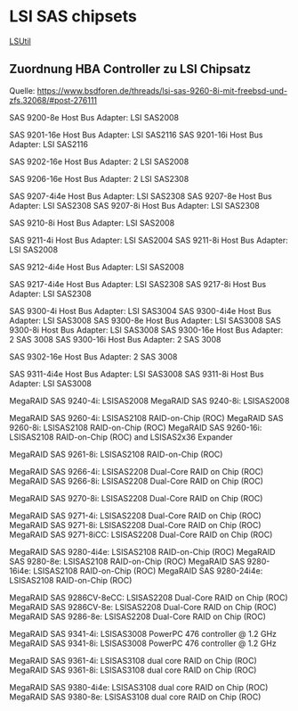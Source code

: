 # LSI SAS chipsets

[LSUtil](https://www.thomas-krenn.com/de/wiki/LSIutil)

## Zuordnung HBA Controller zu LSI Chipsatz

Quelle: https://www.bsdforen.de/threads/lsi-sas-9260-8i-mit-freebsd-und-zfs.32068/#post-276111

SAS 9200-8e Host Bus Adapter: LSI SAS2008

SAS 9201-16e Host Bus Adapter: LSI SAS2116
SAS 9201-16i Host Bus Adapter: LSI SAS2116

SAS 9202-16e Host Bus Adapter: 2 LSI SAS2008

SAS 9206-16e Host Bus Adapter: 2 LSI SAS2308

SAS 9207-4i4e Host Bus Adapter: LSI SAS2308
SAS 9207-8e Host Bus Adapter: LSI SAS2308
SAS 9207-8i Host Bus Adapter: LSI SAS2308

SAS 9210-8i Host Bus Adapter: LSI SAS2008

SAS 9211-4i Host Bus Adapter: LSI SAS2004
SAS 9211-8i Host Bus Adapter: LSI SAS2008

SAS 9212-4i4e Host Bus Adapter: LSI SAS2008

SAS 9217-4i4e Host Bus Adapter: LSI SAS2308
SAS 9217-8i Host Bus Adapter: LSI SAS2308

SAS 9300-4i Host Bus Adapter: LSI SAS3004
SAS 9300-4i4e Host Bus Adapter: LSI SAS3008
SAS 9300-8e Host Bus Adapter: LSI SAS3008
SAS 9300-8i Host Bus Adapter: LSI SAS3008
SAS 9300-16e Host Bus Adapter: 2 SAS 3008
SAS 9300-16i Host Bus Adapter: 2 SAS 3008

SAS 9302-16e Host Bus Adapter: 2 SAS 3008

SAS 9311-4i4e Host Bus Adapter: LSI SAS3008
SAS 9311-8i Host Bus Adapter: LSI SAS3008

MegaRAID SAS 9240-4i: LSISAS2008
MegaRAID SAS 9240-8i: LSISAS2008

MegaRAID SAS 9260-4i: LSISAS2108 RAID-on-Chip (ROC)
MegaRAID SAS 9260-8i: LSISAS2108 RAID-on-Chip (ROC)
MegaRAID SAS 9260-16i: LSISAS2108 RAID-on-Chip (ROC) and LSISAS2x36 Expander

MegaRAID SAS 9261-8i: LSISAS2108 RAID-on-Chip (ROC)

MegaRAID SAS 9266-4i: LSISAS2208 Dual-Core RAID on Chip (ROC)
MegaRAID SAS 9266-8i: LSISAS2208 Dual-Core RAID on Chip (ROC)

MegaRAID SAS 9270-8i: LSISAS2208 Dual-Core RAID on Chip (ROC)

MegaRAID SAS 9271-4i: LSISAS2208 Dual-Core RAID on Chip (ROC)
MegaRAID SAS 9271-8i: LSISAS2208 Dual-Core RAID on Chip (ROC)
MegaRAID SAS 9271-8iCC: LSISAS2208 Dual-Core RAID on Chip (ROC)

MegaRAID SAS 9280-4i4e: LSISAS2108 RAID-on-Chip (ROC)
MegaRAID SAS 9280-8e: LSISAS2108 RAID-on-Chip (ROC)
MegaRAID SAS 9280-16i4e: LSISAS2108 RAID-on-Chip (ROC)
MegaRAID SAS 9280-24i4e: LSISAS2108 RAID-on-Chip (ROC)

MegaRAID SAS 9286CV-8eCC: LSISAS2208 Dual-Core RAID on Chip (ROC)
MegaRAID SAS 9286CV-8e: LSISAS2208 Dual-Core RAID on Chip (ROC)
MegaRAID SAS 9286-8e: LSISAS2208 Dual-Core RAID on Chip (ROC)

MegaRAID SAS 9341-4i: LSISAS3008 PowerPC 476 controller @ 1.2 GHz
MegaRAID SAS 9341-8i: LSISAS3008 PowerPC 476 controller @ 1.2 GHz

MegaRAID SAS 9361-4i: LSISAS3108 dual core RAID on Chip (ROC)
MegaRAID SAS 9361-8i: LSISAS3108 dual core RAID on Chip (ROC)

MegaRAID SAS 9380-4i4e: LSISAS3108 dual core RAID on Chip (ROC)
MegaRAID SAS 9380-8e: LSISAS3108 dual core RAID on Chip (ROC)